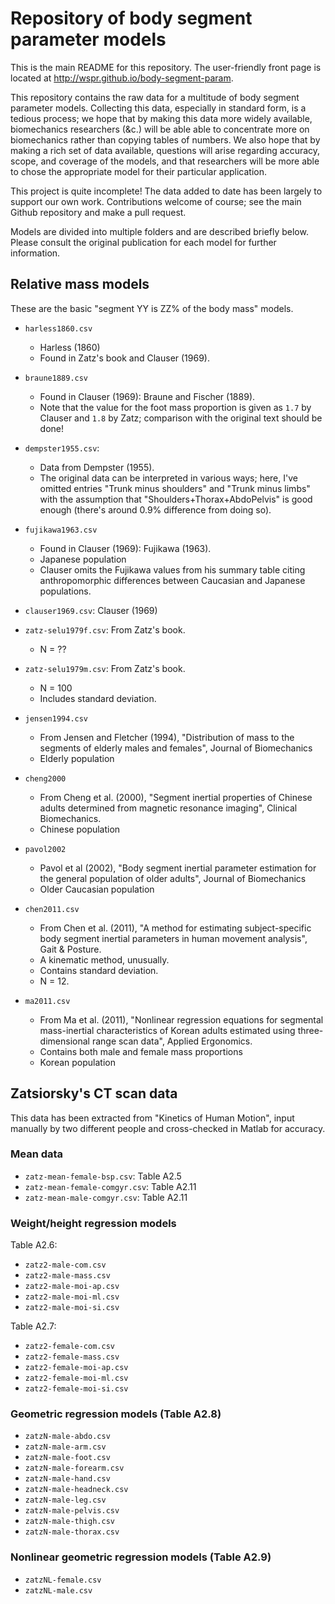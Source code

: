 # Repository of body segment parameter models

This is the main README for this repository. The user-friendly front page is located at <http://wspr.github.io/body-segment-param>.

This repository contains the raw data for a multitude of body segment parameter models.
Collecting this data, especially in standard form, is a tedious process; we hope that by making this data more widely available, biomechanics researchers (&c.) will be able able to concentrate more on biomechanics rather than copying tables of numbers.
We also hope that by making a rich set of data available, questions will arise regarding accuracy, scope, and coverage of the models, and that researchers will be more able to chose the appropriate model for their particular application.

This project is quite incomplete! The data added to date has been largely to support our own work. Contributions welcome of course; see the main Github repository and make a pull request.

Models are divided into multiple folders and are described briefly below. Please consult the original publication for each model for further information.

## Relative mass models

These are the basic "segment YY is ZZ% of the body mass" models.

* `harless1860.csv`
    * Harless (1860)
    * Found in Zatz's book and Clauser (1969).

* `braune1889.csv`
    * Found in Clauser (1969): Braune and Fischer (1889).
    * Note that the value for the foot mass proportion is given as `1.7` by Clauser and `1.8` by Zatz; comparison with the original text should be done!

* `dempster1955.csv`:
    * Data from Dempster (1955).
    * The original data can be interpreted in various ways; here, I've omitted entries "Trunk minus shoulders" and "Trunk minus limbs" with the assumption that "Shoulders+Thorax+AbdoPelvis" is good enough (there's around 0.9% difference from doing so).

* `fujikawa1963.csv`
    * Found in Clauser (1969): Fujikawa (1963).
    * Japanese population
    * Clauser omits the Fujikawa values from his summary table citing anthropomorphic differences between Caucasian and Japanese populations.

* `clauser1969.csv`: Clauser (1969)

* `zatz-selu1979f.csv`: From Zatz's book.
    * N = ??

* `zatz-selu1979m.csv`: From Zatz's book.
    * N = 100
    * Includes standard deviation.

* `jensen1994.csv`
    * From Jensen and Fletcher (1994), "Distribution of mass to the segments of elderly males and females", Journal of Biomechanics
    * Elderly population

* `cheng2000`
    * From Cheng et al. (2000), "Segment inertial properties of Chinese adults determined from magnetic resonance imaging", Clinical Biomechanics.
    * Chinese population

* `pavol2002`
    * Pavol et al (2002), "Body segment inertial parameter estimation for the general population of older adults", Journal of Biomechanics
    * Older Caucasian population

* `chen2011.csv`
    * From Chen et al. (2011), "A method for estimating subject-specific body segment inertial parameters in human movement analysis", Gait & Posture.
    * A kinematic method, unusually.
    * Contains standard deviation.
    * N = 12.

* `ma2011.csv`
    * From Ma et al. (2011), "Nonlinear regression equations for segmental mass-inertial characteristics of Korean adults estimated using three-dimensional range scan data", Applied Ergonomics.
    * Contains both male and female mass proportions
    * Korean population

## Zatsiorsky's CT scan data

This data has been extracted from "Kinetics of Human Motion", input manually by two different people and cross-checked in Matlab for accuracy.

### Mean data

* `zatz-mean-female-bsp.csv`:    Table A2.5
* `zatz-mean-female-comgyr.csv`: Table A2.11
* `zatz-mean-male-comgyr.csv`:   Table A2.11

### Weight/height regression models

Table A2.6:

* `zatz2-male-com.csv`
* `zatz2-male-mass.csv`
* `zatz2-male-moi-ap.csv`
* `zatz2-male-moi-ml.csv`
* `zatz2-male-moi-si.csv`

Table A2.7:

* `zatz2-female-com.csv`
* `zatz2-female-mass.csv`
* `zatz2-female-moi-ap.csv`
* `zatz2-female-moi-ml.csv`
* `zatz2-female-moi-si.csv`

### Geometric regression models (Table A2.8)

* `zatzN-male-abdo.csv`
* `zatzN-male-arm.csv`
* `zatzN-male-foot.csv`
* `zatzN-male-forearm.csv`
* `zatzN-male-hand.csv`
* `zatzN-male-headneck.csv`
* `zatzN-male-leg.csv`
* `zatzN-male-pelvis.csv`
* `zatzN-male-thigh.csv`
* `zatzN-male-thorax.csv`

### Nonlinear geometric regression models (Table A2.9)

* `zatzNL-female.csv`
* `zatzNL-male.csv`